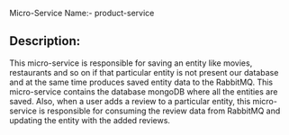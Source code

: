 Micro-Service Name:- product-service

Description:
------------
This micro-service is responsible for saving an entity like movies, restaurants and so on if that particular entity is not present our database and at the same time produces saved entity data to the RabbitMQ. This micro-service contains the database mongoDB where all the entities are saved.
 Also, when a user adds a review to a particular entity, this micro-service is responsible for consuming the review data from RabbitMQ and updating the entity with the added reviews.